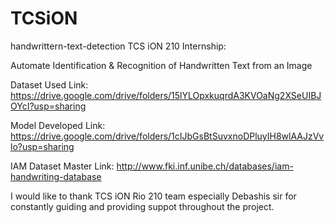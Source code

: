 # TCSiON
handwrittern-text-detection
TCS iON 210 Internship:

Automate Identification & Recognition of Handwritten Text from an Image

Dataset Used Link: https://drive.google.com/drive/folders/15lYLOpxkuqrdA3KVOaNg2XSeUIBJOYcI?usp=sharing

Model Developed Link: https://drive.google.com/drive/folders/1cIJbGsBtSuvxnoDPluyIH8wlAAJzVvlo?usp=sharing

IAM Dataset Master Link: http://www.fki.inf.unibe.ch/databases/iam-handwriting-database

I would like to thank TCS iON Rio 210 team especially Debashis sir for constantly guiding and providing suppot throughout the project.
